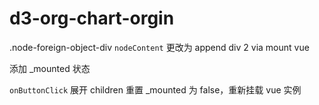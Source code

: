 # d3-org-chart-orgin

.node-foreign-object-div
`nodeContent` 更改为 append div 2 via mount vue

添加 _mounted 状态

`onButtonClick` 展开 children 重置  _mounted 为 false，重新挂载 vue 实例